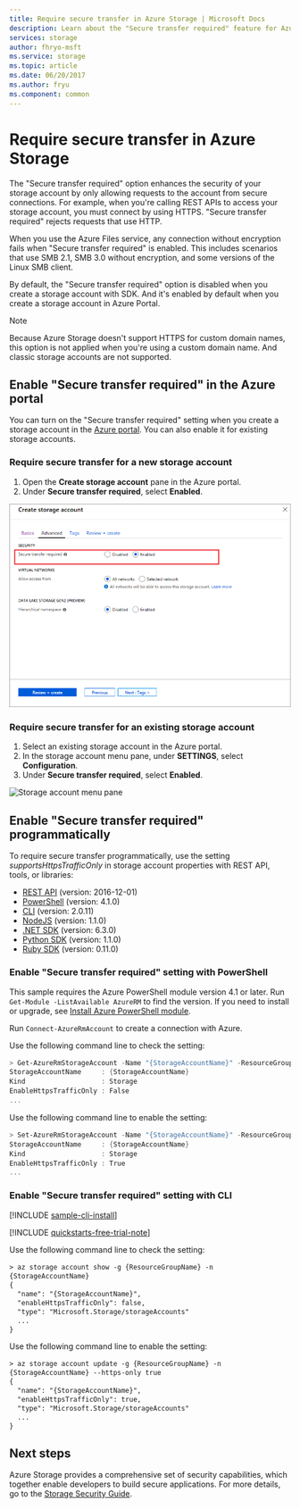 ```yaml
---
title: Require secure transfer in Azure Storage | Microsoft Docs
description: Learn about the "Secure transfer required" feature for Azure Storage, and how to enable it.
services: storage
author: fhryo-msft
ms.service: storage
ms.topic: article
ms.date: 06/20/2017
ms.author: fryu
ms.component: common
---
```

# Require secure transfer in Azure Storage

The "Secure transfer required" option enhances the security of your storage account by only allowing requests to the account from secure connections. For example, when you're calling REST APIs to access your storage account, you must connect by using HTTPS. "Secure transfer required" rejects requests that use HTTP.

When you use the Azure Files service, any connection without encryption fails when "Secure transfer required" is enabled. This includes scenarios that use SMB 2.1, SMB 3.0 without encryption, and some versions of the Linux SMB client. 

By default, the "Secure transfer required" option is disabled when you create a storage account with SDK. And it's enabled by default when you create a storage account in Azure Portal.

> [!NOTE]
> Because Azure Storage doesn't support HTTPS for custom domain names, this option is not applied when you're using a custom domain name. And classic storage accounts are not supported.

## Enable "Secure transfer required" in the Azure portal

You can turn on the "Secure transfer required" setting when you create a storage account in the [Azure portal](https://portal.azure.com). You can also enable it for existing storage accounts.

### Require secure transfer for a new storage account

1. Open the **Create storage account** pane in the Azure portal.
1. Under **Secure transfer required**, select **Enabled**.

  ![Create storage account blade](./media/storage-require-secure-transfer/secure_transfer_field_in_portal_en_1.png)

### Require secure transfer for an existing storage account

1. Select an existing storage account in the Azure portal.
1. In the storage account menu pane, under **SETTINGS**, select **Configuration**.
1. Under **Secure transfer required**, select **Enabled**.

  ![Storage account menu pane](./media/storage-require-secure-transfer/secure_transfer_field_in_portal_en_2.png)

## Enable "Secure transfer required" programmatically

To require secure transfer programmatically, use the setting _supportsHttpsTrafficOnly_ in storage account properties with REST API, tools, or libraries:

* [REST API](https://docs.microsoft.com/rest/api/storagerp/storageaccounts) (version: 2016-12-01)
* [PowerShell](https://docs.microsoft.com/powershell/module/azurerm.storage/set-azurermstorageaccount?view=azurermps-4.1.0) (version: 4.1.0)
* [CLI](https://pypi.python.org/pypi/azure-cli-storage/2.0.11) (version: 2.0.11)
* [NodeJS](https://www.npmjs.com/package/azure-arm-storage/) (version: 1.1.0)
* [.NET SDK](https://www.nuget.org/packages/Microsoft.Azure.Management.Storage/6.3.0-preview) (version: 6.3.0)
* [Python SDK](https://pypi.python.org/pypi/azure-mgmt-storage/1.1.0) (version: 1.1.0)
* [Ruby SDK](https://rubygems.org/gems/azure_mgmt_storage) (version: 0.11.0)

### Enable "Secure transfer required" setting with PowerShell

This sample requires the Azure PowerShell module version 4.1 or later. Run ` Get-Module -ListAvailable AzureRM` to find the version. If you need to install or upgrade, see [Install Azure PowerShell module](/powershell/azure/install-azurerm-ps).

Run `Connect-AzureRmAccount` to create a connection with Azure.

 Use the following command line to check the setting:

```powershell
> Get-AzureRmStorageAccount -Name "{StorageAccountName}" -ResourceGroupName "{ResourceGroupName}"
StorageAccountName     : {StorageAccountName}
Kind                   : Storage
EnableHttpsTrafficOnly : False
...

```

Use the following command line to enable the setting:

```powershell
> Set-AzureRmStorageAccount -Name "{StorageAccountName}" -ResourceGroupName "{ResourceGroupName}" -EnableHttpsTrafficOnly $True
StorageAccountName     : {StorageAccountName}
Kind                   : Storage
EnableHttpsTrafficOnly : True
...

```

### Enable "Secure transfer required" setting with CLI

[!INCLUDE [sample-cli-install](../../../includes/sample-cli-install.md)]

[!INCLUDE [quickstarts-free-trial-note](../../../includes/quickstarts-free-trial-note.md)]

 Use the following command line to check the setting:

```azurecli-interactive
> az storage account show -g {ResourceGroupName} -n {StorageAccountName}
{
  "name": "{StorageAccountName}",
  "enableHttpsTrafficOnly": false,
  "type": "Microsoft.Storage/storageAccounts"
  ...
}

```

Use the following command line to enable the setting:

```azurecli-interactive
> az storage account update -g {ResourceGroupName} -n {StorageAccountName} --https-only true
{
  "name": "{StorageAccountName}",
  "enableHttpsTrafficOnly": true,
  "type": "Microsoft.Storage/storageAccounts"
  ...
}

```

## Next steps
Azure Storage provides a comprehensive set of security capabilities, which together enable developers to build secure applications. For more details, go to the [Storage Security Guide](storage-security-guide.md).
